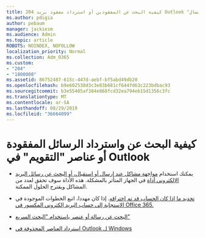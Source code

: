 ```yaml
---
title: 204 كيفية البحث عن المفقودين أو استرداد مفقود بريد Outlook "أو" التقويم "أو" جهات الاتصال
ms.author: pdigia
author: pebaum
manager: jackiesm
ms.audience: Admin
ms.topic: article
ROBOTS: NOINDEX, NOFOLLOW
localization_priority: Normal
ms.collection: Adm_O365
ms.custom:
- "204"
- "1800008"
ms.assetid: 86752487-615c-447d-aebf-bf5abd49db20
ms.openlocfilehash: b9e602538d3c3e83b681cf644fd63c223bdbac93
ms.sourcegitcommit: b3e55405af384e868fcd32ea794eb15d1356c3fc
ms.translationtype: MT
ms.contentlocale: ar-SA
ms.lasthandoff: 08/29/2019
ms.locfileid: "36664099"
---
```

# <a name="how-to-find-and-recover-missing-messages-contacts-or-calendar-items-in-outlook"></a>كيفية البحث عن واسترداد الرسائل المفقودة أو عناصر "التقويم" في Outlook

- يمكنك استخدام [مواجهة مشاكل عند إرسال أو استقبال، أو البحث عن رسائل البريد الإلكتروني أداة](https://aka.ms/SaRA-OutlookSendReceive) في الجهاز المتأثر بالمشكلة. هذه الأداة سوف تحقق لعدد من المشاكل ويقترح الحلول الممكنة.

- [تحديد ما إذا كان الحساب قد تم اختراقه](https://support.microsoft.com/help/2551603/how-to-determine-whether-your-office-365-account-has-been-compromised). إذا كان مهددا، اتبع الخطوات الموجودة في [الاستجابة إلى حساب البريد إلكتروني المكسور في Office 365.](https://docs.microsoft.com/office365/securitycompliance/responding-to-a-compromised-email-account)

- [البحث عن رسالة أو عنصر باستخدام "البحث السريع"](https://support.office.com/article/69748862-5976-47b9-98e8-ed179f1b9e4d)

- [استرداد العناصر المحذوفة في Outlook ل Windows](https://support.office.com/article/49e81f3c-c8f4-4426-a0b9-c0fd751d48ce)
